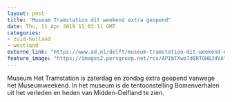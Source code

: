```yaml
---
layout: post
title: "Museum Tramstation dit weekend extra geopend"
date: Thu, 11 Apr 2019 11:03:11 GMT
categories: 
- zuid-holland 
- westland 
externe_link: "https://www.ad.nl/delft/museum-tramstation-dit-weekend-extra-geopend~a3989f03/"
feature_image: "https://images2.persgroep.net/rcs/APIbTXwe7d8RTOHBJdVAtQJnB-Q/diocontent/145229272/_fitwidth/400/?appId=21791a8992982cd8da851550a453bd7f&quality=0.7"
---
```


Museum Het Tramstation is zaterdag en zondag extra geopend vanwege het Museumweekend. In het museum is de tentoonstelling Bomenverhalen uit het verleden en heden van Midden-Delfland te zien.
